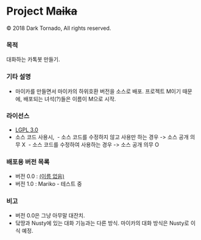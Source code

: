 # Project M<s>aika</s>

© 2018 Dark Tornado, All rights reserved.

### 목적
 대화하는 카톡봇 만들기.

### 기타 설명
 - 마이카를 만들면서 마이카의 하위호환 버전을 소스로 배포. 프로젝트 M이기 때문에, 배포되는 녀석(?)들은 이름이 M으로 시작.

### 라이선스
 - [LGPL 3.0](http://www.gnu.org/licenses/lgpl-3.0.html)
 - 소스 코드 사용시,
  - 소스 코드를 수정하지 않고 사용만 하는 경우 -> 소스 공개 의무 X
  - 소스 코드를 수정하여 사용하는 경우 -> 소스 공개 의무 O

### 배포용 버전 목록
 - 버전 0.0 : [(이름 없음)](https://github.com/DarkTornado/ProjectM/blob/master/0.%20자동%20학습%20%26%20아무말%20대잔치.js)
 - 버전 1.0 : Mariko - 테스트 중

### 비고
 - 버전 0.0은 그냥 아무말 대잔치.
 - 닼땅과 Nusty에 있는 대화 기능과는 다른 방식. 마이카의 대화 방식은 Nusty로 이식 예정.
